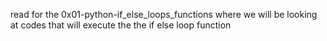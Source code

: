 read for the 0x01-python-if_else_loops_functions where we will be looking at codes that will execute the the if else loop function
